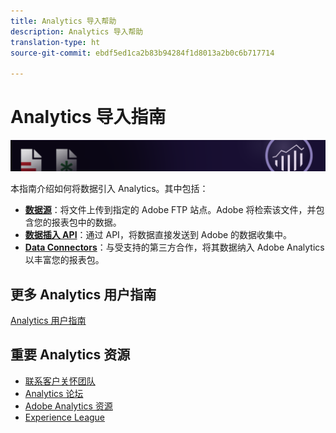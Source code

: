 ```yaml
---
title: Analytics 导入帮助
description: Analytics 导入帮助
translation-type: ht
source-git-commit: ebdf5ed1ca2b83b94284f1d8013a2b0c6b717714

---
```



# Analytics 导入指南

![横幅](../../assets/doc_banner_import.png)

本指南介绍如何将数据引入 Analytics。其中包括：

* **[数据源](c-data-sources/datasrc-home.md)**：将文件上传到指定的 Adobe FTP 站点。Adobe 将检索该文件，并包含您的报表包中的数据。
* **[数据插入 API](c-data-insertion-api/c-data-insertion-api.md)**：通过 API，将数据直接发送到 Adobe 的数据收集中。
* **[Data Connectors](data-connectors/getting-started-data-connectors.md)**：与受支持的第三方合作，将其数据纳入 Adobe Analytics 以丰富您的报表包。

## 更多 Analytics 用户指南

[Analytics 用户指南](/help/landing/home.md)

## 重要 Analytics 资源

* [联系客户关怀团队](https://helpx.adobe.com/cn/contact/enterprise-support.ec.html)
* [Analytics 论坛](https://forums.adobe.com/community/experience-cloud/analytics-cloud/analytics)
* [Adobe Analytics 资源](https://forums.adobe.com/message/10660755)
* [Experience League](https://landing.adobe.com/experience-league/)
